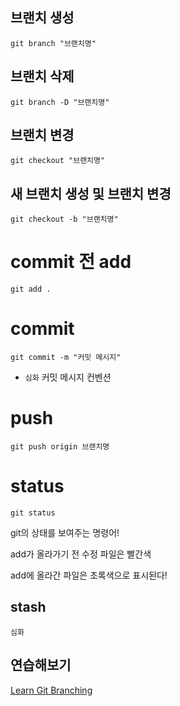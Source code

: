 ## 브랜치 생성

`git branch "브랜치명"`

## 브랜치 삭제

`git branch -D "브랜치명"`

## 브랜치 변경

`git checkout "브랜치명"`

## 새 브랜치 생성 및 브랜치 변경

`git checkout -b "브랜치명"`

# commit 전 add

`git add .`

# commit

`git commit -m "커밋 메시지"`

- `심화` 커밋 메시지 컨벤션

# push

`git push origin 브랜치명`

# status

`git status`

git의 상태를 보여주는 명령어!

add가 올라가기 전 수정 파일은 빨간색

add에 올라간 파일은 초록색으로 표시된다!

## stash

`심화`

## 연습해보기

[Learn Git Branching](https://learngitbranching.js.org/?locale=ko)